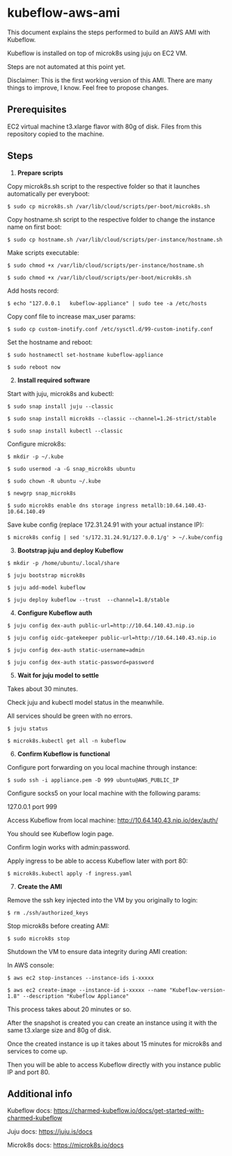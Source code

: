 # kubeflow-aws-ami

This document explains the steps performed to build an AWS AMI with Kubeflow.

Kubeflow is installed on top of microk8s using juju on EC2 VM.

Steps are not automated at this point yet.

Disclaimer:
This is the first working version of this AMI.
There are many things to improve, I know.
Feel free to propose changes.

## Prerequisites

EC2 virtual machine t3.xlarge flavor with 80g of disk.
Files from this repository copied to the machine.

## Steps

1. **Prepare scripts**

Copy microk8s.sh script to the respective folder so that it launches automatically per everyboot:
```
$ sudo cp microk8s.sh /var/lib/cloud/scripts/per-boot/microk8s.sh
```
Copy hostname.sh script to the respective folder to change the instance name on first boot:
```
$ sudo cp hostname.sh /var/lib/cloud/scripts/per-instance/hostname.sh
```
Make scripts executable:
```
$ sudo chmod +x /var/lib/cloud/scripts/per-instance/hostname.sh

$ sudo chmod +x /var/lib/cloud/scripts/per-boot/microk8s.sh
```
Add hosts record:
```
$ echo "127.0.0.1   kubeflow-appliance" | sudo tee -a /etc/hosts
```
Copy conf file to increase max_user params:
```
$ sudo cp custom-inotify.conf /etc/sysctl.d/99-custom-inotify.conf
```
Set the hostname and reboot:
```
$ sudo hostnamectl set-hostname kubeflow-appliance

$ sudo reboot now
```
2. **Install required software**

Start with juju, microk8s and kubectl:
```
$ sudo snap install juju --classic

$ sudo snap install microk8s --classic --channel=1.26-strict/stable 

$ sudo snap install kubectl --classic
```
Configure microk8s:
```
$ mkdir -p ~/.kube

$ sudo usermod -a -G snap_microk8s ubuntu

$ sudo chown -R ubuntu ~/.kube

$ newgrp snap_microk8s

$ sudo microk8s enable dns storage ingress metallb:10.64.140.43-10.64.140.49
```
Save kube config (replace 172.31.24.91 with your actual instance IP):
```
$ microk8s config | sed 's/172.31.24.91/127.0.0.1/g' > ~/.kube/config
```
3. **Bootstrap juju and deploy Kubeflow**
```
$ mkdir -p /home/ubuntu/.local/share

$ juju bootstrap microk8s

$ juju add-model kubeflow

$ juju deploy kubeflow --trust  --channel=1.8/stable
```
4. **Configure Kubeflow auth**
```
$ juju config dex-auth public-url=http://10.64.140.43.nip.io

$ juju config oidc-gatekeeper public-url=http://10.64.140.43.nip.io

$ juju config dex-auth static-username=admin

$ juju config dex-auth static-password=password
```
5. **Wait for juju model to settle**

Takes about 30 minutes. 

Check juju and kubectl model status in the meanwhile.

All services should be green with no errors.
```
$ juju status

$ microk8s.kubectl get all -n kubeflow
```
6. **Confirm Kubeflow is functional**

Configure port forwarding on you local machine through instance:
```
$ sudo ssh -i appliance.pem -D 999 ubuntu@AWS_PUBLIC_IP
```
Configure socks5 on your local machine with the following params:

127.0.0.1 port 999

Access Kubeflow from local machine:
http://10.64.140.43.nip.io/dex/auth/

You should see Kubeflow login page.

Confirm login works with admin:password.

Apply ingress to be able to access Kubeflow later with port 80:
```
$ microk8s.kubectl apply -f ingress.yaml
```
7. **Create the AMI**

Remove the ssh key injected into the VM by you originally to login:
```
$ rm ./ssh/authorized_keys
```
Stop microk8s before creating AMI:
```
$ sudo microk8s stop
```
Shutdown the VM to ensure data integrity during AMI creation:

In AWS console:
```
$ aws ec2 stop-instances --instance-ids i-xxxxx

$ aws ec2 create-image --instance-id i-xxxxx --name "Kubeflow-version-1.8" --description "Kubeflow Appliance"
```
This process takes about 20 minutes or so.

After the snapshot is created you can create an instance using it with the same t3.xlarge size and 80g of disk.

Once the created instance is up it takes about 15 minutes for microk8s and services to come up.

Then you will be able to access Kubeflow directly with you instance public IP and port 80.

## Additional info

Kubeflow docs: https://charmed-kubeflow.io/docs/get-started-with-charmed-kubeflow

Juju docs: https://juju.is/docs

Microk8s docs: https://microk8s.io/docs
